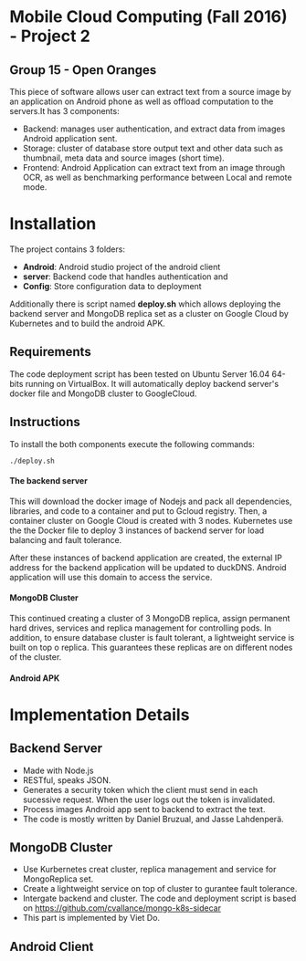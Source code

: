 # Mobile Cloud Computing (Fall 2016) - Project 2
## Group 15 - Open Oranges

This piece of software allows user can extract text from a source image by an application
on Android phone as well as offload computation to the servers.It has 3 components:
 - Backend: manages user authentication, and extract data from images Android application sent.
 - Storage: cluster of database store output text and other data such as thumbnail, meta data and source images (short time).
 - Frontend: Android Application can extract text from an image through OCR, as well as benchmarking performance between Local and remote mode.

# Installation

The project contains 3 folders:
  - **Android**: Android studio project of the android client
  - **server**: Backend code that handles authentication and 
  - **Config**: Store configuration data to deployment

Additionally there is script named **deploy.sh** which allows deploying the backend
server and MongoDB replica set as a cluster on Google Cloud by Kubernetes and to build
the android APK.

## Requirements
The code deployment script has been tested on Ubuntu Server 16.04 64-bits running
on VirtualBox. It will automatically deploy backend server's docker file and MongoDB cluster to GoogleCloud.

## Instructions

To install the both components execute the following commands:

```
./deploy.sh
```
#### The backend server
This will download the docker image of Nodejs and pack all dependencies, libraries, and code to a container and put to Gcloud registry. Then, a container cluster on
Google Cloud is created with 3 nodes. Kubernetes use the the Docker file to deploy 3 instances of backend server for load balancing and fault tolerance. 

After these instances of backend application are created, the external IP address for the backend application will be updated to duckDNS. Android application will use this domain to access the service. 

#### MongoDB Cluster

This continued creating a cluster of 3 MongoDB replica, assign permanent hard drives, services and replica management for controlling pods. In addition, to ensure database cluster
is fault tolerant, a lightweight service is built on top o replica. This guarantees these replicas are on different nodes of the cluster.

#### Android APK


# Implementation Details

## Backend Server
- Made with Node.js
- RESTful, speaks JSON.
- Generates a security token which the client must send in each sucessive request.
When the user logs out the token is invalidated.
- Process images Android app sent to backend to extract the text.
- The code is mostly written by Daniel Bruzual, and Jasse Lahdenperä.

## MongoDB Cluster
- Use Kurbernetes creat cluster, replica management and service for MongoReplica set.
- Create a lightweight service on top of cluster to gurantee fault tolerance. 
- Intergate backend and cluster.
The code and deployment script is based on https://github.com/cvallance/mongo-k8s-sidecar
- This part is implemented by Viet Do.

## Android Client


